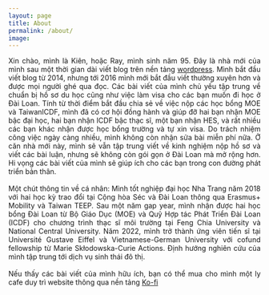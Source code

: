 ```yaml
---
layout: page
title: About
permalink: /about/
image:
---
```

  
<div align="justify"> Xin chào, mình là Kiên, hoặc Ray, mình sinh năm 95. Đây là nhà mới của mình sau một thời gian dài viết blog trên nền tảng <a href="https://eldlrjn.wordpress.com/">wordpress</a>. Mình bắt đầu viết blog từ 2014, nhưng tới 2016 mình mới bắt đầu viết thường xuyên hơn và được mọi người ghé qua đọc. Các bài viết của mình chủ yếu tập trung về chuẩn bị hồ sơ du học cũng như việc làm visa cho các bạn muốn đi học ở Đài Loan. Tính từ thời điểm bắt đầu chia sẻ về việc nộp các học bổng MOE và TaiwanICDF, mình đã có cơ hội đồng hành và giúp đỡ hai bạn nhận MOE bậc đại học, hai bạn nhận ICDF bậc thạc sĩ, một bạn nhận HES, và rất nhiều các bạn khác nhận được học bổng trường và tự xin visa. Do trách nhiệm công việc ngày càng nhiều, mình không còn nhận sửa bài miễn phí nữa. Ở căn nhà mới này, mình sẽ vẫn tập trung viết về kinh nghiệm nộp hồ sơ và viết các bài luận, nhưng sẽ không còn gói gọn ở Đài Loan mà mở rộng hơn. Hi vọng các bài viết của mình sẽ giúp ích cho các bạn trong con đường phát triển bản thân.</div>
<br>
<div align="justify">Một chút thông tin về cá nhân: Mình tốt nghiệp đại học Nha Trang năm 2018 với hai học kỳ trao đổi tại Cộng hòa Séc và Đài Loan thông qua Erasmus+ Mobility và Taiwan TEEP. Sau một năm gap year, mình nhận được hai học bổng Đài Loan từ Bộ Giáo Dục (MOE) và Quỹ Hợp tác Phát Triển Đài Loan (ICDF) cho chương trình thạc sĩ môi trường tại Feng Chia University và National Central University. Năm 2022, mình trở thành ứng viên tiến sĩ tại Université Gustave Eiffel và Vietnamese-German University với cofund fellowship từ Marie Skłodowska-Curie Actions. Định hướng nghiên cứu của mình tập trung tới dịch vụ sinh thái đô thị. </div>
<br>
<div align="justify"> Nếu thấy các bài viết của mình hữu ích, bạn có thể mua cho mình một ly cafe duy trì website thông qua nền tảng <a href="https://ko-fi.com/kienphamtrung">Ko-fi</a> </div>
<br><br>

